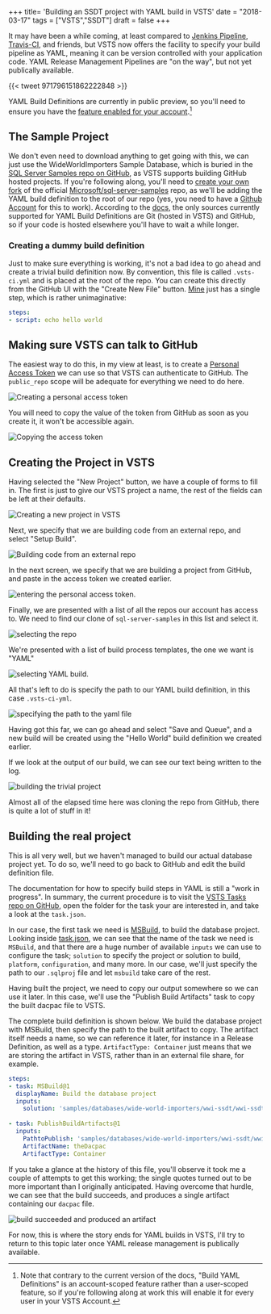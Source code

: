 +++
title=  'Building an SSDT project with YAML build in VSTS'
date =  "2018-03-17"
tags = ["VSTS","SSDT"]
draft = false
+++

It may have been a while coming, at least compared to [Jenkins Pipeline](https://jenkins.io/solutions/pipeline/), [Travis-CI](https://travis-ci.org/), and friends, but VSTS now offers the facility to specify your build pipeline as YAML, meaning it can be version controlled with your application code. YAML Release Management Pipelines are "on the way", but not yet publically available.

{{< tweet 971796151862222848 >}}

YAML Build Definitions are currently in public preview, so you'll need to ensure you have the [feature enabled for your account](https://docs.microsoft.com/en-us/vsts/collaborate/preview-features).[^1]

## The Sample Project

We don't even need to download anything to get going with this, we can just use the WideWorldImporters Sample Database, which is buried in the [SQL Server Samples repo on GitHub](https://github.com/Microsoft/sql-server-samples), as VSTS supports building GitHub hosted projects. If you're following along, you'll need to [create your own fork](https://help.github.com/articles/fork-a-repo/) of the official [Microsoft/sql-server-samples](https://github.com/Microsoft/sql-server-samples) repo, as we'll be adding the YAML build definition to the root of our repo (yes, you need to have a [Github Account](https://github.com/join) for this to work). According to the [docs](https://docs.microsoft.com/en-us/vsts/build-release/actions/build-yaml), the only sources currently supported for YAML Build Definitions are Git (hosted in VSTS) and GitHub, so if your code is hosted elsewhere you'll have to wait a while longer.

### Creating a dummy build definition

Just to make sure everything is working, it's not a bad idea to go ahead and create a trivial build definition now. By convention, this file is called `.vsts-ci.yml` and is placed at the root of the repo. You can create this directly from the GitHub UI with the "Create New File" button. [Mine](https://github.com/arapaima-uk/sql-server-samples/blob/fa28d3f8803991a20884722e23fe01be6f170ca4/.vsts-ci.yml) just has a single step, which is rather unimaginative:

``` yaml
steps:
- script: echo hello world
```

## Making sure VSTS can talk to GitHub

The easiest way to do this, in my view at least, is to create a [Personal Access Token](https://help.github.com/articles/creating-a-personal-access-token-for-the-command-line/) we can use so that VSTS can authenticate to GitHub. The `public_repo` scope will be adequate for everything we need to do here. 

![Creating a personal access token](https://s3-eu-west-1.amazonaws.com/aksidjenakfjg/github-vsts-yaml/create-access-token-public-repo.png)

You will need to copy the value of the token from GitHub as soon as you create it, it won't be accessible again.

![Copying the access token](https://s3-eu-west-1.amazonaws.com/aksidjenakfjg/github-vsts-yaml/copy-personal-access-token.png)


## Creating the Project in VSTS

Having selected the "New Project" button, we have a couple of forms to fill in. The first is just to give our VSTS project a name, the rest of the fields can be left at their defaults.

![Creating a new project in VSTS](https://s3-eu-west-1.amazonaws.com/aksidjenakfjg/github-vsts-yaml/vst-new-project.png)

Next, we specify that we are building code from an external repo, and select "Setup Build".

![Building code from an external repo](https://s3-eu-west-1.amazonaws.com/aksidjenakfjg/github-vsts-yaml/setup-build.png)

In the next screen, we specify that we are building a project from GitHub, and paste in the access token we created earlier.

![entering the personal access token](https://s3-eu-west-1.amazonaws.com/aksidjenakfjg/github-vsts-yaml/entering-the-access-token.png).

Finally, we are presented with a list of all the repos our account has access to. We need to find our clone of `sql-server-samples` in this list and select it.

![selecting the repo](https://s3-eu-west-1.amazonaws.com/aksidjenakfjg/github-vsts-yaml/select-repo.png)

We're presented with a list of build process templates, the one we want is "YAML"

![selecting YAML build](https://s3-eu-west-1.amazonaws.com/aksidjenakfjg/github-vsts-yaml/select-yaml-build.png).

All that's left to do is specify the path to our YAML build definition, in this case `.vsts-ci-yml`.

![specifying the path to the yaml file](https://s3-eu-west-1.amazonaws.com/aksidjenakfjg/github-vsts-yaml/specify-path-to-yaml-file.png)

Having got this far, we can go ahead and select "Save and Queue", and a new build will be created using the "Hello World" build definition we created earlier.

If we look at the output of our build, we can see our text being written to the log.

![building the trivial project](https://s3-eu-west-1.amazonaws.com/aksidjenakfjg/github-vsts-yaml/successful-build.png)

Almost all of the elapsed time here was cloning the repo from GitHub, there is quite a lot of stuff in it!

## Building the real project

This is all very well, but we haven't managed to build our actual database project yet. To do so, we'll need to go back to GitHub and edit the build definition file.

The documentation for how to specify build steps in YAML is still a "work in progress". In summary, the current procedure is to visit the [VSTS Tasks repo on GitHub](https://github.com/Microsoft/vsts-tasks/tree/master/Tasks), open the folder for the task your are interested in, and take a look at the `task.json`. 

In our case, the first task we need is [MSBuild](https://github.com/Microsoft/vsts-tasks/tree/master/Tasks/MSBuild), to build the database project. Looking inside [task.json](https://github.com/Microsoft/vsts-tasks/blob/master/Tasks/MSBuild/task.json), we can see that the name of the task we need is `MSBuild`, and that there are a huge number of available `inputs` we can use to configure the task; `solution` to specify the project or solution to build, `platform`, `configuration`, and many more. In our case, we'll just specify the path to our `.sqlproj` file and let `msbuild` take care of the rest.

Having built the project, we need to copy our output somewhere so we can use it later. In this case, we'll use the "Publish Build Artifacts" task to copy the built dacpac file to VSTS.

The complete build definition is shown below. We build the database project with MSBuild, then specify the path to the built artifact to copy. The artifact itself needs a name, so we can reference it later, for instance in a Release Definition, as well as a type. `ArtifactType: Container` just means that we are storing the artifact in VSTS, rather than in an external file share, for example.

``` yaml
steps:
- task: MSBuild@1
  displayName: Build the database project
  inputs:
    solution: 'samples/databases/wide-world-importers/wwi-ssdt/wwi-ssdt/WideWorldImporters.sqlproj'
    
- task: PublishBuildArtifacts@1
  inputs:
    PathtoPublish: 'samples/databases/wide-world-importers/wwi-ssdt/wwi-ssdt/bin/Debug/WideWorldImporters.dacpac'
    ArtifactName: theDacpac
    ArtifactType: Container
```
If you take a glance at the history of this file, you'll observe it took me a couple of attempts to get this working; the single quotes turned out to be more important than I originally anticipated. Having overcome that hurdle, we can see that the build succeeds, and produces a single artifact containing our `dacpac` file.

![build succeeded and produced an artifact](https://s3-eu-west-1.amazonaws.com/aksidjenakfjg/github-vsts-yaml/build-succeeded.png)

For now, this is where the story ends for YAML builds in VSTS, I'll try to return to this topic later once YAML release management is publically available.









[^1]: Note that contrary to the current version of the docs, "Build YAML Definitions" is an account-scoped feature rather than a user-scoped feature, so if you're following along at work this will enable it for every user in your VSTS Account.